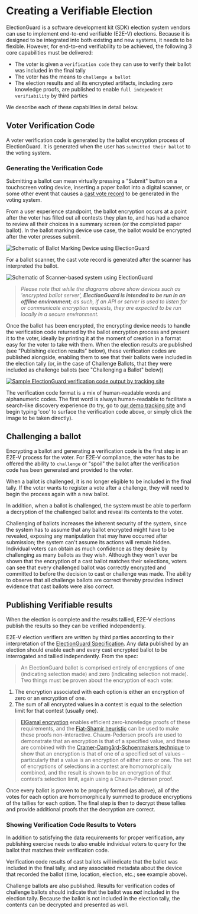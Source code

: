 # Creating a Verifiable Election

ElectionGuard is a software development kit (SDK) election system vendors can use to implement end-to-end verifiable (E2E-V) elections.  Because it is designed to be integrated into both existing and new systems, it needs to be flexible. However, for end-to-end verifiability to be achieved, the following 3 core capabilities must be delivered:

* The voter is given a ```verification code``` they can use to verify their ballot was included in the final tally
* The voter has the means to ```challenge a ballot```
* The election results and all its encrypted artifacts, including zero knowledge proofs, are published to enable ```full independent verifiability``` by third parties
  
We describe each of these capabilities in detail below.

## Voter Verification Code

A voter verification code is generated by the ballot encryption process of ElectionGuard. It is generated when the user has ```submitted their ballot``` to the voting system.  

### Generating the Verification Code

Submitting a ballot can mean virtually pressing a "Submit" button on a touchscreen voting device, inserting a paper ballot into a digital scanner, or some other event that causes a [cast vote record][nist-cast-vote-records] to be generated in the voting system.

From a user experience standpoint, the ballot encryption occurs at a point after the voter has filled out all contests they plan to, and has had a chance to review all their choices in a summary screen (or the completed paper ballot).  In the ballot marking device use case, the ballot would be encrypted after the voter presses submit.

![Schematic of Ballot Marking Device using ElectionGuard][schematic-ballot-marking-device]

For a ballot scanner, the cast vote record is generated after the scanner has interpreted the ballot.

![Schematic of Scanner-based system using ElectionGuard][schematic-ballot-scanner-device]

> *Please note that while the diagrams above show devices such as 'encrypted ballot server', __ElectionGuard is intended to be run in an offline environment__; as such, if an API or server is used to listen for or communicate encryption requests, they are expected to be run locally in a secure environment.*

Once the ballot has been encrypted, the encrypting device needs to handle the verification code returned by the ballot encryption process and present it to the voter, ideally by printing it at the moment of creation in a format easy for the voter to take with them.  When the election results are published (see "Publishing election results" below), these verification codes are published alongside, enabling them to see that their ballots were included in the election tally (or, in the case of Challenge Ballots, that they were included as challenge ballots (see "Challenging a Ballot" below))

[![Sample ElectionGuard verification code output by tracking site][sample-election-guard-verification-code-image]][election-guard-verification-code-demo]

The verification code format is a mix of human-readable words and alphanumeric codes. The first word is always human-readable to facilitate a search-like discovery experience (to try, go to [our demo tracking site][election-guard-demo-site] and begin typing 'coo' to surface the verification code above, or simply click the image to be taken directly).

## Challenging a ballot

Encrypting a ballot and generating a verification code is the first step in an E2E-V process for the voter. For E2E-V compliance, the voter has to be offered the ability to ```challenge``` or "spoil" the ballot after the verification code has been generated and provided to the voter.

When a ballot is challenged, it is no longer eligible to be included in the final tally. If the voter wants to register a vote after a challenge, they will need to begin the process again with a new ballot.

In addition, when a ballot is challenged, the system must be able to perform a decryption of the challenged ballot and reveal its contents to the voter.

Challenging of ballots increases the inherent security of the system, since the system has to assume that any ballot encrypted might have to be revealed, exposing any manipulation that may have occurred after submission; the system can't assume its actions will remain hidden. Individual voters can obtain as much confidence as they desire by challenging as many ballots as they wish.  Although they won't ever be shown that the encryption of a cast ballot matches their selections, voters can see that every challenged ballot was correctly encrypted and committed to before the decision to cast or challenge was made. The ability to observe that all challenge ballots are correct thereby provides indirect evidence that cast ballots were also correct.

## Publishing Verifiable results

When the election is complete and the results tallied, E2E-V elections publish the results so they can be verified independently.

E2E-V election verifiers are written by third parties according to their interpretation of the [ElectionGuard Specification][election-guard-specification]. Any data published by an election should enable each and every cast encrypted ballot to be interrogated and tallied independently. From the spec:

> An ElectionGuard ballot is comprised entirely of encryptions of one (indicating selection made) and zero (indicating selection not made). Two things must be proven about the encryption of each vote:
>
1. The encryption associated with each option is either an encryption of zero or an encryption of one.
2. The sum of all encrypted values in a contest is equal to the selection limit for that contest (usually one).

> [ElGamal encryption][elgamal-encryption] enables efficient zero-knowledge proofs of these requirements, and the [Fiat-Shamir heuristic][fiat-shamir-heuristic] can be used to make these proofs non-interactive.  Chaum-Pedersen proofs are used to demonstrate that an encryption is that of a specified value, and these are combined with the [Cramer-Damgård-Schoenmakers technique][proofs-partial-knowledge-witness-hiding] to show that an encryption is that of one of a specified set of values – particularly that a value is an encryption of either zero or one.  The set of encryptions of selections in a contest are homomorphically combined, and the result is shown to be an encryption of that contest’s selection limit, again using a Chaum-Pedersen proof.

Once every ballot is proven to be properly formed (as above), all of the votes for each option are homomorphically summed to produce encryptions of the tallies for each option.  The final step is then to decrypt these tallies and provide additional proofs that the decryption are correct.

### Showing Verification Code Results to Voters

In addition to satisfying the data requirements for proper verification, any publishing exercise needs to also enable individual voters to query for the ballot that matches their verification code.

Verification code results of cast ballots will indicate that the ballot was included in the final tally, and any associated metadata about the device that recorded the ballot (time, location, election, etc.; see example above).

Challenge ballots are also published. Results for verification codes of challenge ballots should indicate that the ballot was ***not*** included in the election tally. Because the ballot is not included in the election tally, the contents can be decrypted and presented as well.

<!-- Links -->
[nist-cast-vote-records]: https://github.com/usnistgov/CastVoteRecords "NIST Cast Vote Records Github"
[sample-election-guard-verification-code-image]: https://res.cloudinary.com/electionguard/image/upload/v1596647319/verification-code_k82e8f.jpg
[election-guard-verification-code-demo]: https://demo.electionguard.vote/track/cook%207HMCG%20notion%209329D%20bandwidth%2099DCF%20mist%207M792%20panpipe%20BF7C9%20corsage%204CMGC%20privilege%2044J47%20daybed%20GBH74 "Election Guard verification demo"
[election-guard-specification]: https://raw.githubusercontent.com/wiki/microsoft/electionguard/Informal/ElectionGuardSpecificationV0.85.pdf "Election Guard Specification - Microsoft Research"
[schematic-ballot-marking-device]: https://res.cloudinary.com/electionguard/image/upload/v1596565406/eg-bmd-integration-2_qnar1h.png "Schematic of ballot marking device Using Election Guard"
[schematic-ballot-scanner-device]: https://res.cloudinary.com/electionguard/image/upload/v1596565608/eg-scanner-integration_zprscw.png "Schematic of ballot scanning device Using Election Guard"
[elgamal-encryption]: https://en.wikipedia.org/wiki/ElGamal_encryption "ElGamal encryption"
[fiat-shamir-heuristic]: https://en.wikipedia.org/wiki/Fiat%E2%80%93Shamir_heuristic "Fiat-Shamir Heuristic"
[proofs-partial-knowledge-witness-hiding]: https://www.win.tue.nl/~berry/papers/crypto94.pdf "Proofs of Partial Knowledge and Simplified Design of Witness Hiding Protocols"
[election-guard-demo-site]: https://demo.electionguard.vote "Election Guard demo tracking site"
